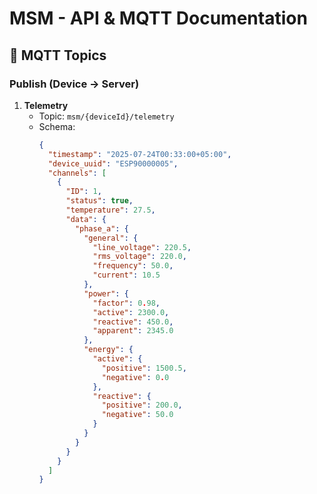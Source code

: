 # MSM - API & MQTT Documentation


## 📡 MQTT Topics

### Publish (Device → Server)
1. **Telemetry**
   - Topic: `msm/{deviceId}/telemetry`
   - Schema:
     ```json
     {
       "timestamp": "2025-07-24T00:33:00+05:00",
       "device_uuid": "ESP90000005",
       "channels": [
         {
           "ID": 1,
           "status": true,
           "temperature": 27.5,
           "data": {
             "phase_a": {
               "general": {
                 "line_voltage": 220.5,
                 "rms_voltage": 220.0,
                 "frequency": 50.0,
                 "current": 10.5
               },
               "power": {
                 "factor": 0.98,
                 "active": 2300.0,
                 "reactive": 450.0,
                 "apparent": 2345.0
               },
               "energy": {
                 "active": {
                   "positive": 1500.5,
                   "negative": 0.0
                 },
                 "reactive": {
                   "positive": 200.0,
                   "negative": 50.0
                 }
               }
             }
           }
         }
       ]
     }
     ```
